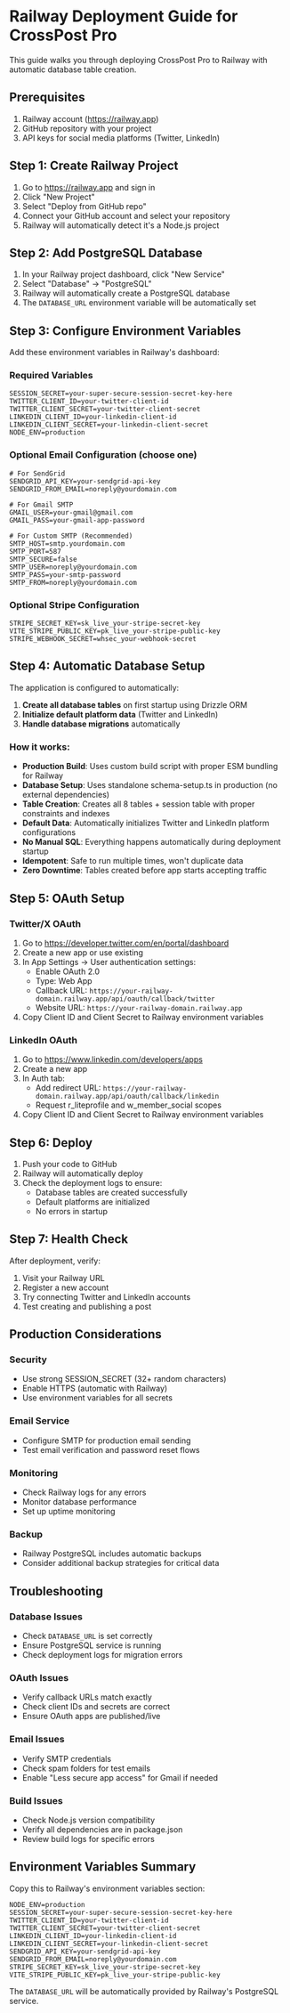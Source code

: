 # Railway Deployment Guide for CrossPost Pro

This guide walks you through deploying CrossPost Pro to Railway with automatic database table creation.

## Prerequisites

1. Railway account (https://railway.app)
2. GitHub repository with your project
3. API keys for social media platforms (Twitter, LinkedIn)

## Step 1: Create Railway Project

1. Go to https://railway.app and sign in
2. Click "New Project"
3. Select "Deploy from GitHub repo"
4. Connect your GitHub account and select your repository
5. Railway will automatically detect it's a Node.js project

## Step 2: Add PostgreSQL Database

1. In your Railway project dashboard, click "New Service"
2. Select "Database" → "PostgreSQL"
3. Railway will automatically create a PostgreSQL database
4. The `DATABASE_URL` environment variable will be automatically set

## Step 3: Configure Environment Variables

Add these environment variables in Railway's dashboard:

### Required Variables
```
SESSION_SECRET=your-super-secure-session-secret-key-here
TWITTER_CLIENT_ID=your-twitter-client-id
TWITTER_CLIENT_SECRET=your-twitter-client-secret
LINKEDIN_CLIENT_ID=your-linkedin-client-id
LINKEDIN_CLIENT_SECRET=your-linkedin-client-secret
NODE_ENV=production
```

### Optional Email Configuration (choose one)
```
# For SendGrid
SENDGRID_API_KEY=your-sendgrid-api-key
SENDGRID_FROM_EMAIL=noreply@yourdomain.com

# For Gmail SMTP
GMAIL_USER=your-gmail@gmail.com
GMAIL_PASS=your-gmail-app-password

# For Custom SMTP (Recommended)
SMTP_HOST=smtp.yourdomain.com
SMTP_PORT=587
SMTP_SECURE=false
SMTP_USER=noreply@yourdomain.com
SMTP_PASS=your-smtp-password
SMTP_FROM=noreply@yourdomain.com
```

### Optional Stripe Configuration
```
STRIPE_SECRET_KEY=sk_live_your-stripe-secret-key
VITE_STRIPE_PUBLIC_KEY=pk_live_your-stripe-public-key
STRIPE_WEBHOOK_SECRET=whsec_your-webhook-secret
```

## Step 4: Automatic Database Setup

The application is configured to automatically:

1. **Create all database tables** on first startup using Drizzle ORM
2. **Initialize default platform data** (Twitter and LinkedIn)
3. **Handle database migrations** automatically

### How it works:
- **Production Build**: Uses custom build script with proper ESM bundling for Railway
- **Database Setup**: Uses standalone schema-setup.ts in production (no external dependencies)
- **Table Creation**: Creates all 8 tables + session table with proper constraints and indexes
- **Default Data**: Automatically initializes Twitter and LinkedIn platform configurations
- **No Manual SQL**: Everything happens automatically during deployment startup
- **Idempotent**: Safe to run multiple times, won't duplicate data
- **Zero Downtime**: Tables created before app starts accepting traffic

## Step 5: OAuth Setup

### Twitter/X OAuth
1. Go to https://developer.twitter.com/en/portal/dashboard
2. Create a new app or use existing
3. In App Settings → User authentication settings:
   - Enable OAuth 2.0
   - Type: Web App
   - Callback URL: `https://your-railway-domain.railway.app/api/oauth/callback/twitter`
   - Website URL: `https://your-railway-domain.railway.app`
4. Copy Client ID and Client Secret to Railway environment variables

### LinkedIn OAuth
1. Go to https://www.linkedin.com/developers/apps
2. Create a new app
3. In Auth tab:
   - Add redirect URL: `https://your-railway-domain.railway.app/api/oauth/callback/linkedin`
   - Request r_liteprofile and w_member_social scopes
4. Copy Client ID and Client Secret to Railway environment variables

## Step 6: Deploy

1. Push your code to GitHub
2. Railway will automatically deploy
3. Check the deployment logs to ensure:
   - Database tables are created successfully
   - Default platforms are initialized
   - No errors in startup

## Step 7: Health Check

After deployment, verify:

1. Visit your Railway URL
2. Register a new account
3. Try connecting Twitter and LinkedIn accounts
4. Test creating and publishing a post

## Production Considerations

### Security
- Use strong SESSION_SECRET (32+ random characters)
- Enable HTTPS (automatic with Railway)
- Use environment variables for all secrets

### Email Service
- Configure SMTP for production email sending
- Test email verification and password reset flows

### Monitoring
- Check Railway logs for any errors
- Monitor database performance
- Set up uptime monitoring

### Backup
- Railway PostgreSQL includes automatic backups
- Consider additional backup strategies for critical data

## Troubleshooting

### Database Issues
- Check `DATABASE_URL` is set correctly
- Ensure PostgreSQL service is running
- Check deployment logs for migration errors

### OAuth Issues
- Verify callback URLs match exactly
- Check client IDs and secrets are correct
- Ensure OAuth apps are published/live

### Email Issues
- Verify SMTP credentials
- Check spam folders for test emails
- Enable "Less secure app access" for Gmail if needed

### Build Issues
- Check Node.js version compatibility
- Verify all dependencies are in package.json
- Review build logs for specific errors

## Environment Variables Summary

Copy this to Railway's environment variables section:

```
NODE_ENV=production
SESSION_SECRET=your-super-secure-session-secret-key-here
TWITTER_CLIENT_ID=your-twitter-client-id
TWITTER_CLIENT_SECRET=your-twitter-client-secret
LINKEDIN_CLIENT_ID=your-linkedin-client-id
LINKEDIN_CLIENT_SECRET=your-linkedin-client-secret
SENDGRID_API_KEY=your-sendgrid-api-key
SENDGRID_FROM_EMAIL=noreply@yourdomain.com
STRIPE_SECRET_KEY=sk_live_your-stripe-secret-key
VITE_STRIPE_PUBLIC_KEY=pk_live_your-stripe-public-key
```

The `DATABASE_URL` will be automatically provided by Railway's PostgreSQL service.